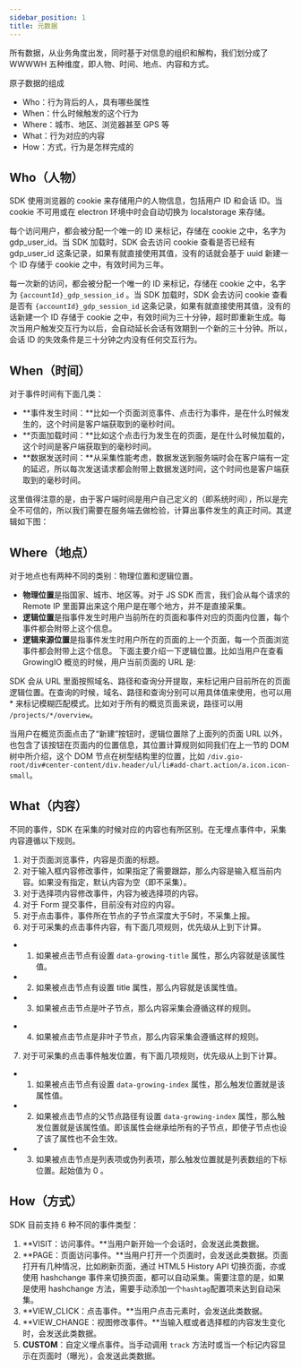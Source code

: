 ```yaml
---
sidebar_position: 1
title: 元数据
---
```


所有数据，从业务角度出发，同时基于对信息的组织和解构，我们划分成了 WWWWH 五种维度，即人物、时间、地点、内容和方式。

<ImageLoader path="img/webjs/metadata" width="50%" />

原子数据的组成

* Who：行为背后的人，具有哪些属性
* When：什么时候触发的这个行为
* Where：城市、地区、浏览器甚至 GPS 等
* What：行为对应的内容
* How：方式，行为是怎样完成的

## Who（人物）

SDK 使用浏览器的 cookie 来存储用户的人物信息，包括用户 ID 和会话 ID。当 cookie 不可用或在 electron 环境中时会自动切换为 localstorage 来存储。

每个访问用户，都会被分配一个唯一的 ID 来标记，存储在 cookie 之中，名字为 gdp_user_id。当 SDK 加载时，SDK 会去访问 cookie 查看是否已经有 gdp_user_id 这条记录，如果有就直接使用其值，没有的话就会基于 uuid 新建一个 ID 存储于 cookie 之中，有效时间为三年。

每一次新的访问，都会被分配一个唯一的 ID 来标记，存储在 cookie 之中，名字为 `{accountId}_gdp_session_id` 。当 SDK 加载时，SDK 会去访问 cookie 查看是否有 `{accountId}_gdp_session_id` 这条记录，如果有就直接使用其值，没有的话新建一个 ID 存储于 cookie 之中，有效时间为三十分钟，超时即重新生成。每次当用户触发交互行为以后，会自动延长会话有效期到一个新的三十分钟。所以，会话 ID 的失效条件是三十分钟之内没有任何交互行为。

## When（时间）

对于事件时间有下面几类：

* **事件发生时间：**比如一个页面浏览事件、点击行为事件，是在什么时候发生的，这个时间是客户端获取到的毫秒时间。<br/>
* **页面加载时间：**比如这个点击行为发生在的页面，是在什么时候加载的，这个时间是客户端获取到的毫秒时间。<br/>
* **数据发送时间：**从采集性能考虑，数据发送到服务端时会在客户端有一定的延迟，所以每次发送请求都会附带上数据发送时间，这个时间也是客户端获取到的毫秒时间。

这里值得注意的是，由于客户端时间是用户自己定义的（即系统时间），所以是完全不可信的，所以我们需要在服务端去做检验，计算出事件发生的真正时间。其逻辑如下图：

<ImageLoader path="img/webjs/time_explanation" width="50%" />

## Where（地点）

对于地点也有两种不同的类别：物理位置和逻辑位置。

* **物理位置**是指国家、城市、地区等。对于 JS SDK 而言，我们会从每个请求的 Remote IP 里面算出来这个用户是在哪个地方，并不是直接采集。
* **逻辑位置**是指事件发生时用户当前所在的页面和事件对应的页面内位置，每个事件都会附带上这个信息。
* **逻辑来源位置**是指事件发生时用户所在的页面的上一个页面，每一个页面浏览事件都会附带上这个信息。
下面主要介绍一下逻辑位置。比如当用户在查看 GrowingIO 概览的时候，用户当前页面的 URL 是:

<ImageLoader path="img/webjs/location_explanation" />

SDK 会从 URL 里面按照域名、路径和查询分开提取，来标记用户目前所在的页面逻辑位置。在查询的时候，域名、路径和查询分别可以用具体值来使用，也可以用 \* 来标记模糊匹配模式。比如对于所有的概览页面来说，路径可以用 `/projects/*/overview`。

当用户在概览页面点击了“新建”按钮时，逻辑位置除了上面列的页面 URL 以外，也包含了该按钮在页面内的位置信息，其位置计算规则如同我们在上一节的 DOM 树中所介绍，这个 DOM 节点在树型结构里的位置，比如 `/div.gio-root/div#center-content/div.header/ul/li#add-chart.action/a.icon.icon-small`。

## What（内容）

不同的事件，SDK 在采集的时候对应的内容也有所区别。在无埋点事件中，采集内容遵循以下规则。

1. 对于页面浏览事件，内容是页面的标题。
2. 对于输入框内容修改事件，如果指定了需要跟踪，那么内容是输入框当前内容。如果没有指定，默认内容为空（即不采集）。
3. 对于选择项内容修改事件，内容为被选择项的内容。
4. 对于 Form 提交事件，目前没有对应的内容。
5. 对于点击事件，事件所在节点的子节点深度大于5时，不采集上报。
6. 对于可采集的点击事件内容，有下面几项规则，优先级从上到下计算。

* 1. 如果被点击节点有设置 `data-growing-title` 属性，那么内容就是该属性值。
* 2. 如果被点击节点有设置 title 属性，那么内容就是该属性值。
* 3. 如果被点击节点是叶子节点，那么内容采集会遵循这样的规则。

<ImageLoader path="img/webjs/leaf_node_content" />

* 4. 如果被点击节点是非叶子节点，那么内容采集会遵循这样的规则。

<ImageLoader path="img/webjs/sec_leaf_node_content" />

7. 对于可采集的点击事件触发位置，有下面几项规则，优先级从上到下计算。

* 1. 如果被点击节点有设置 `data-growing-index` 属性，那么触发位置就是该属性值。
* 2. 如果被点击节点的父节点路径有设置 `data-growing-index` 属性，那么触发位置就是该属性值。即该属性会继承给所有的子节点，即使子节点也设了该了属性也不会生效。
* 3. 如果被点击节点是列表项或伪列表项，那么触发位置就是列表数组的下标位置。起始值为 0 。

## How（方式）

SDK 目前支持 6 种不同的事件类型：

1. **VISIT：访问事件。**当用户新开始一个会话时，会发送此类数据。
2. **PAGE：页面访问事件。**当用户打开一个页面时，会发送此类数据。页面打开有几种情况，比如刷新页面，通过 HTML5 History API 切换页面，亦或使用 hashchange 事件来切换页面，都可以自动采集。需要注意的是，如果是使用 hashchange 方法，需要手动添加一个`hashtag`配置项来达到自动采集。
3. **VIEW_CLICK：点击事件。**当用户点击元素时，会发送此类数据。
4. **VIEW_CHANGE：视图修改事件。**当输入框或者选择框的内容发生变化时，会发送此类数据。
5. **CUSTOM**：自定义埋点事件。当手动调用 `track` 方法时或当一个标记内容显示在页面时（曝光），会发送此类数据。
